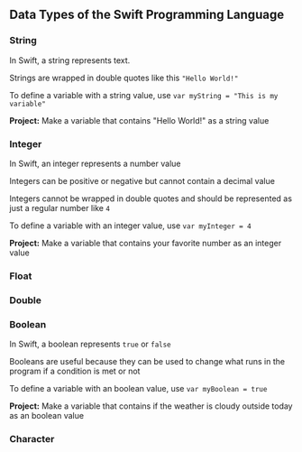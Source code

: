 ## Data Types of the Swift Programming Language

### String
In Swift, a string represents text.

Strings are wrapped in double quotes like this ````"Hello World!"````

To define a variable with a string value, use ````var myString = "This is my variable"````

**Project:** Make a variable that contains "Hello World!" as a string value

### Integer
In Swift, an integer represents a number value

Integers can be positive or negative but cannot contain a decimal value

Integers cannot be wrapped in double quotes and should be represented as just a regular number like ````4````

To define a variable with an integer value, use ````var myInteger = 4````

**Project:** Make a variable that contains your favorite number as an integer value

### Float

### Double

### Boolean
In Swift, a boolean represents ````true```` or ````false````

Booleans are useful because they can be used to change what runs in the program if a condition is met or not

To define a variable with an boolean value, use ````var myBoolean = true````

**Project:** Make a variable that contains if the weather is cloudy outside today as an boolean value

### Character
